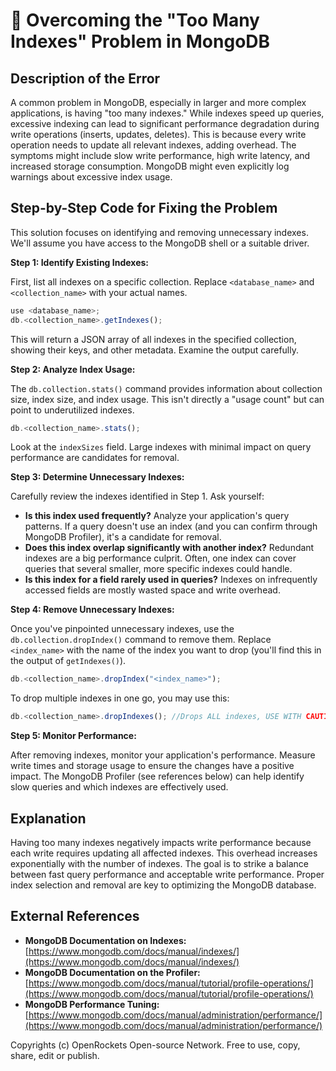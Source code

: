 # 🐞 Overcoming the "Too Many Indexes" Problem in MongoDB


## Description of the Error

A common problem in MongoDB, especially in larger and more complex applications, is having "too many indexes."  While indexes speed up queries, excessive indexing can lead to significant performance degradation during write operations (inserts, updates, deletes). This is because every write operation needs to update all relevant indexes, adding overhead.  The symptoms might include slow write performance, high write latency, and increased storage consumption. MongoDB might even explicitly log warnings about excessive index usage.


## Step-by-Step Code for Fixing the Problem

This solution focuses on identifying and removing unnecessary indexes.  We'll assume you have access to the MongoDB shell or a suitable driver.

**Step 1: Identify Existing Indexes:**

First, list all indexes on a specific collection. Replace `<database_name>` and `<collection_name>` with your actual names.

```javascript
use <database_name>;
db.<collection_name>.getIndexes();
```

This will return a JSON array of all indexes in the specified collection, showing their keys, and other metadata.  Examine the output carefully.

**Step 2: Analyze Index Usage:**

The `db.collection.stats()` command provides information about collection size, index size, and index usage. This isn't directly a "usage count" but can point to underutilized indexes.

```javascript
db.<collection_name>.stats();
```

Look at the `indexSizes` field. Large indexes with minimal impact on query performance are candidates for removal.

**Step 3: Determine Unnecessary Indexes:**

Carefully review the indexes identified in Step 1. Ask yourself:

* **Is this index used frequently?**  Analyze your application's query patterns. If a query doesn't use an index (and you can confirm through MongoDB Profiler), it's a candidate for removal.
* **Does this index overlap significantly with another index?** Redundant indexes are a big performance culprit. Often, one index can cover queries that several smaller, more specific indexes could handle.
* **Is this index for a field rarely used in queries?**  Indexes on infrequently accessed fields are mostly wasted space and write overhead.

**Step 4: Remove Unnecessary Indexes:**

Once you've pinpointed unnecessary indexes, use the `db.collection.dropIndex()` command to remove them. Replace `<index_name>` with the name of the index you want to drop (you'll find this in the output of `getIndexes()`).

```javascript
db.<collection_name>.dropIndex("<index_name>");
```

To drop multiple indexes in one go, you may use this:

```javascript
db.<collection_name>.dropIndexes(); //Drops ALL indexes, USE WITH CAUTION
```


**Step 5: Monitor Performance:**

After removing indexes, monitor your application's performance. Measure write times and storage usage to ensure the changes have a positive impact.  The MongoDB Profiler (see references below) can help identify slow queries and which indexes are effectively used.


## Explanation

Having too many indexes negatively impacts write performance because each write requires updating all affected indexes. This overhead increases exponentially with the number of indexes.  The goal is to strike a balance between fast query performance and acceptable write performance.  Proper index selection and removal are key to optimizing the MongoDB database.

## External References

* **MongoDB Documentation on Indexes:** [https://www.mongodb.com/docs/manual/indexes/](https://www.mongodb.com/docs/manual/indexes/)
* **MongoDB Documentation on the Profiler:** [https://www.mongodb.com/docs/manual/tutorial/profile-operations/](https://www.mongodb.com/docs/manual/tutorial/profile-operations/)
* **MongoDB Performance Tuning:** [https://www.mongodb.com/docs/manual/administration/performance/](https://www.mongodb.com/docs/manual/administration/performance/)


Copyrights (c) OpenRockets Open-source Network. Free to use, copy, share, edit or publish.

